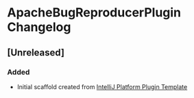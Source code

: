 <!-- Keep a Changelog guide -> https://keepachangelog.com -->

# ApacheBugReproducerPlugin Changelog

## [Unreleased]
### Added
- Initial scaffold created from [IntelliJ Platform Plugin Template](https://github.com/JetBrains/intellij-platform-plugin-template)
